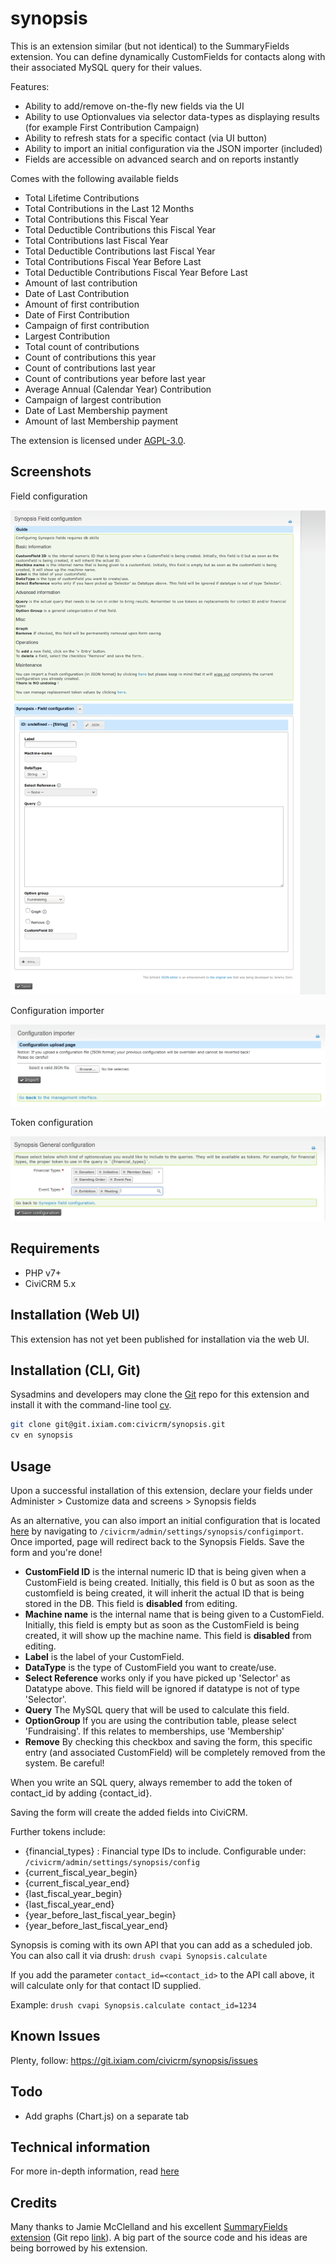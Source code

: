 # synopsis

This is an extension similar (but not identical) to the SummaryFields extension. You can define dynamically CustomFields for contacts along with their associated MySQL query for their values.

Features:

* Ability to add/remove on-the-fly new fields via the UI
* Ability to use Optionvalues via selector data-types as displaying results (for example First Contribution Campaign)
* Ability to refresh stats for a specific contact (via UI button)
* Ability to import an initial configuration via the JSON importer (included)
* Fields are accessible on advanced search and on reports instantly

Comes with the following available fields

* Total Lifetime Contributions
* Total Contributions in the Last 12 Months
* Total Contributions this Fiscal Year
* Total Deductible Contributions this Fiscal Year
* Total Contributions last Fiscal Year
* Total Deductible Contributions last Fiscal Year
* Total Contributions Fiscal Year Before Last
* Total Deductible Contributions Fiscal Year Before Last
* Amount of last contribution
* Date of Last Contribution
* Amount of first contribution
* Date of First Contribution
* Campaign of first contribution
* Largest Contribution
* Total count of contributions
* Count of contributions this year
* Count of contributions last year
* Count of contributions year before last year
* Average Annual (Calendar Year) Contribution
* Campaign of largest contribution
* Date of Last Membership payment
* Amount of last Membership payment

The extension is licensed under [AGPL-3.0](LICENSE.txt).

## Screenshots


Field configuration

![Screenshot](images/synopsis-field-config.png)

Configuration importer

![Screenshot](images/synopsis-config-importation.png)

Token configuration

![Screenshot](images/synopsis-token-configuration.png)

## Requirements

* PHP v7+
* CiviCRM 5.x

## Installation (Web UI)

This extension has not yet been published for installation via the web UI.

## Installation (CLI, Git)

Sysadmins and developers may clone the [Git](https://git.ixiam.com/civicrm/synopsis) repo for this extension and
install it with the command-line tool [cv](https://github.com/civicrm/cv).

```bash
git clone git@git.ixiam.com:civicrm/synopsis.git
cv en synopsis
```

## Usage

Upon a successful installation of this extension, declare your fields under Administer > Customize data and screens > Synopsis fields

As an alternative, you can also import an initial configuration that is located [here](resources/configuration/default_configuration.json) by navigating to `/civicrm/admin/settings/synopsis/configimport`. Once imported, page will redirect back to the Synopsis Fields. Save the form and you're done!

* **CustomField ID** is the internal numeric ID that is being given when a CustomField is being created. Initially, this field is 0 but as soon as the customfield is being created, it will inherit the actual ID that is being stored in the DB. This field is **disabled** from editing.
* **Machine name** is the internal name that is being given to a CustomField. Initially, this field is empty but as soon as the CustomField is being created, it will show up the machine name. This field is **disabled** from editing.
* **Label** is the label of your CustomField.
* **DataType** is the type of CustomField you want to create/use.
* **Select Reference** works only if you have picked up 'Selector' as Datatype above. This field will be ignored if datatype is not of type 'Selector'.
* **Query** The MySQL query that will be used to calculate this field.
* **OptionGroup** If you are using the contribution table, please select 'Fundraising'. If this relates to memberships, use 'Membership'
* **Remove** By checking this checkbox and saving the form, this specific entry (and associated CustomField) will be completely removed from the system. Be careful!

When you write an SQL query, always remember to add the token of contact_id by adding {contact_id}.

Saving the form will create the added fields into CiviCRM.

Further tokens include:
* {financial_types} : Financial type IDs to include. Configurable under: `/civicrm/admin/settings/synopsis/config`
* {current_fiscal_year_begin}
* {current_fiscal_year_end}
* {last_fiscal_year_begin}
* {last_fiscal_year_end}
* {year_before_last_fiscal_year_begin}
* {year_before_last_fiscal_year_end}

Synopsis is coming with its own API that you can add as a scheduled job.
You can also call it via drush: `drush cvapi Synopsis.calculate`

If you add the parameter `contact_id=<contact_id>` to the API call above, it will calculate only for that contact ID supplied.

Example:
`drush cvapi Synopsis.calculate contact_id=1234`

## Known Issues

Plenty, follow: https://git.ixiam.com/civicrm/synopsis/issues

## Todo

* Add graphs (Chart.js) on a separate tab

## Technical information

For more in-depth information, read [here](Development.md)

## Credits

Many thanks to Jamie McClelland and his excellent [SummaryFields extension](https://civicrm.org/extensions/summary-fields) (Git repo [link](https://github.com/progressivetech/net.ourpowerbase.sumfields.git)).
A big part of the source code and his ideas are being borrowed by his extension.